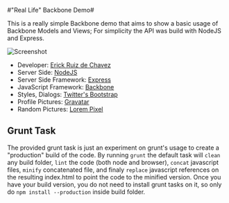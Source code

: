 #"Real Life" Backbone Demo#

This is a really simple Backbone demo that aims to show a basic usage of
Backbone Models and Views; For simplicity the API was build with NodeJS and
Express.

![Screenshot](https://raw.github.com/erickrdch/rlbb/master/screenshots/002.png)

* Developer: [Erick Ruiz de Chavez](http://erickrdch.com)
* Server Side: [NodeJS](http://nodejs.org)
* Server Side Framework: [Express](http://expressjs.com)
* JavaScript Framework: [Backbone](http://backbonejs.org)
* Styles, Dialogs: [Twitter's Bootstrap](http://twitter.github.com/bootstrap/)
* Profile Pictures: [Gravatar](http://gravatar.com/)
* Random Pictures: [Lorem Pixel](http://lorempixel.com/)

## Grunt Task

The provided grunt task is just an experiment on grunt's usage to create a "production" build of the code. By running `grunt` the default task will `clean` any build folder, `lint` the code (both node and browser), `concat` javascript files, `minify` concatenated file, and finaly `replace` javascript references on the resulting index.html to point the code to the minified version. Once you have your build version, you do not need to install grunt tasks on it, so only do `npm install --production` inside build folder.